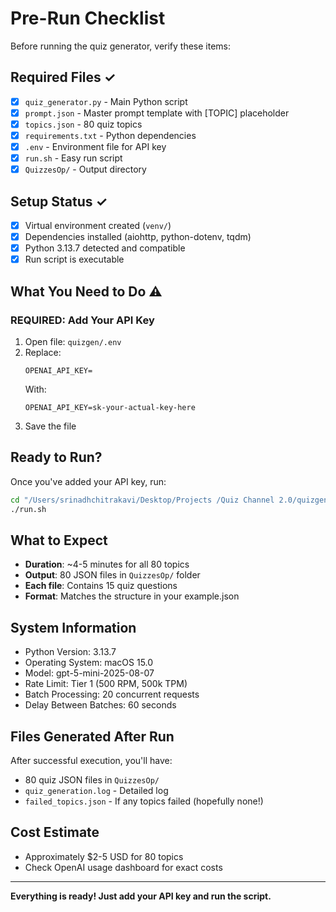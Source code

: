 # Pre-Run Checklist

Before running the quiz generator, verify these items:

## Required Files ✓

- [x] `quiz_generator.py` - Main Python script
- [x] `prompt.json` - Master prompt template with [TOPIC] placeholder
- [x] `topics.json` - 80 quiz topics
- [x] `requirements.txt` - Python dependencies
- [x] `.env` - Environment file for API key
- [x] `run.sh` - Easy run script
- [x] `QuizzesOp/` - Output directory

## Setup Status ✓

- [x] Virtual environment created (`venv/`)
- [x] Dependencies installed (aiohttp, python-dotenv, tqdm)
- [x] Python 3.13.7 detected and compatible
- [x] Run script is executable

## What You Need to Do ⚠️

### REQUIRED: Add Your API Key

1. Open file: `quizgen/.env`
2. Replace:
   ```
   OPENAI_API_KEY=
   ```
   With:
   ```
   OPENAI_API_KEY=sk-your-actual-key-here
   ```
3. Save the file

## Ready to Run?

Once you've added your API key, run:

```bash
cd "/Users/srinadhchitrakavi/Desktop/Projects /Quiz Channel 2.0/quizgen"
./run.sh
```

## What to Expect

- **Duration**: ~4-5 minutes for all 80 topics
- **Output**: 80 JSON files in `QuizzesOp/` folder
- **Each file**: Contains 15 quiz questions
- **Format**: Matches the structure in your example.json

## System Information

- Python Version: 3.13.7
- Operating System: macOS 15.0
- Model: gpt-5-mini-2025-08-07
- Rate Limit: Tier 1 (500 RPM, 500k TPM)
- Batch Processing: 20 concurrent requests
- Delay Between Batches: 60 seconds

## Files Generated After Run

After successful execution, you'll have:
- 80 quiz JSON files in `QuizzesOp/`
- `quiz_generation.log` - Detailed log
- `failed_topics.json` - If any topics failed (hopefully none!)

## Cost Estimate

- Approximately $2-5 USD for 80 topics
- Check OpenAI usage dashboard for exact costs

---

**Everything is ready! Just add your API key and run the script.**
